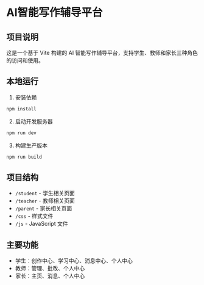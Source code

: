 # AI智能写作辅导平台

## 项目说明
这是一个基于 Vite 构建的 AI 智能写作辅导平台，支持学生、教师和家长三种角色的访问和使用。

## 本地运行
1. 安装依赖
```bash
npm install
```

2. 启动开发服务器
```bash
npm run dev
```

3. 构建生产版本
```bash
npm run build
```

## 项目结构
- `/student` - 学生相关页面
- `/teacher` - 教师相关页面
- `/parent` - 家长相关页面
- `/css` - 样式文件
- `/js` - JavaScript 文件

## 主要功能
- 学生：创作中心、学习中心、消息中心、个人中心
- 教师：管理、批改、个人中心
- 家长：主页、消息、个人中心